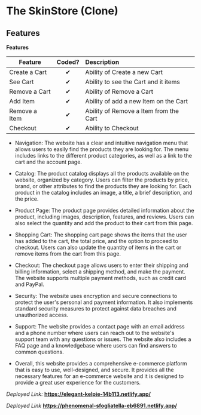 # The SkinStore (Clone)

## Features

<b>Features</b>

| Feature  |  Coded?       | Description  |
|----------|:-------------:|:-------------|
| Create a Cart | &#10004; | Ability of Create a new Cart |
| See Cart | &#10004; | Ability to see the Cart and it items |
| Remove a Cart | &#10004; | Ability of Remove a Cart |
| Add Item | &#10004; | Ability of add a new Item on the Cart |
| Remove a Item | &#10004; | Ability of Remove a Item from the Cart |
| Checkout | &#10004; | Ability to Checkout |


- Navigation: The website has a clear and intuitive navigation menu that allows users to easily find the products they are looking for. The menu includes links to the different product categories, as well as a link to the cart and the account page.

- Catalog: The product catalog displays all the products available on the website, organized by category. Users can filter the products by price, brand, or other attributes to find the products they are looking for. Each product in the catalog includes an image, a title, a brief description, and the price.

- Product Page: The product page provides detailed information about the product, including images, description, features, and reviews. Users can also select the quantity and add the product to their cart from this page.

- Shopping Cart: The shopping cart page shows the items that the user has added to the cart, the total price, and the option to proceed to checkout. Users can also update the quantity of items in the cart or remove items from the cart from this page.

- Checkout: The checkout page allows users to enter their shipping and billing information, select a shipping method, and make the payment. The website supports multiple payment methods, such as credit card and PayPal.

- Security: The website uses encryption and secure connections to protect the user's personal and payment information. It also implements standard security measures to protect against data breaches and unauthorized access.

- Support: The website provides a contact page with an email address and a phone number where users can reach out to the website's support team with any questions or issues. The website also includes a FAQ page and a knowledgebase where users can find answers to common questions.

- Overall, this website provides a comprehensive e-commerce platform that is easy to use, well-designed, and secure. It provides all the necessary features for an e-commerce website and it is designed to provide a great user experience for the customers.


*Deployed Link:* **https://elegant-kelpie-14b113.netlify.app/**


*Deployed Link* **https://phenomenal-sfogliatella-eb6891.netlify.app/**
